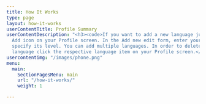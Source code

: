 ```yaml
---
title: How It Works
type: page
layout: how-it-works
userContentTitle: Profile Summary
userContentDescription: "<h3><code>If you want to add a new language just click the
  Add icon on your Profile screen. In the Add new edit form, enter your language and
  specify its level. You can add multiple languages. In order to delete or edit your
  language click the respective language item on your Profile screen.</code></h3>"
usercontentimg: "/images/phone.png"
menu:
  main:
    SectionPagesMenu: main
    url: "/how-it-works/"
    weight: 1

---
```

